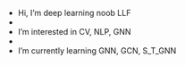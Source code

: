 - Hi, I’m deep learning noob LLF
- 
- I’m interested in CV, NLP, GNN
- 
- I’m currently learning GNN, GCN, S_T_GNN

<!---
dlspllf/dlspllf is a ✨ special ✨ repository because its `README.md` (this file) appears on your GitHub profile.
You can click the Preview link to take a look at your changes.
--->
